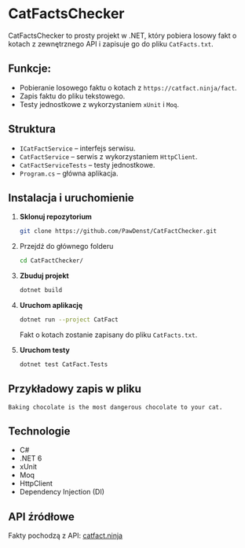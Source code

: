 # CatFactsChecker

CatFactsChecker to prosty projekt w .NET, który pobiera losowy fakt o kotach z zewnętrznego API i zapisuje go do pliku `CatFacts.txt`.

## Funkcje:

- Pobieranie losowego faktu o kotach z `https://catfact.ninja/fact`.
- Zapis faktu do pliku tekstowego.
- Testy jednostkowe z wykorzystaniem `xUnit` i `Moq`.

## Struktura

- `ICatFactService` – interfejs serwisu.
- `CatFactService` – serwis z wykorzystaniem `HttpClient`.
- `CatFactServiceTests` – testy jednostkowe.
- `Program.cs` – główna aplikacja.

##  Instalacja i uruchomienie

1. **Sklonuj repozytorium**
   ```bash
   git clone https://github.com/PawDenst/CatFactChecker.git
    ```
   
2. Przejdź do głównego folderu
   ```bash
   cd CatFactChecker/
   ```

3. **Zbuduj projekt**
   ```bash
   dotnet build
   ```

4. **Uruchom aplikację**
   ```bash
   dotnet run --project CatFact
   ```

   Fakt o kotach zostanie zapisany do pliku `CatFacts.txt`.

5. **Uruchom testy**
   ```bash
   dotnet test CatFact.Tests
   ```

## Przykładowy zapis w pliku

```
Baking chocolate is the most dangerous chocolate to your cat.
```

## Technologie

- C#
- .NET 6
- xUnit
- Moq
- HttpClient
- Dependency Injection (DI)

## API źródłowe

Fakty pochodzą z API: [catfact.ninja](https://catfact.ninja/fact)
